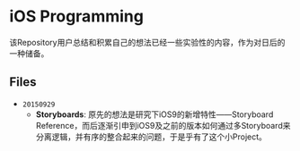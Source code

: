 # iOS Programming
该Repository用户总结和积累自己的想法已经一些实验性的内容，作为对日后的一种储备。

## Files
* `20150929`
    * **Storyboards**: 原先的想法是研究下iOS9的新增特性——Storyboard Reference，而后逐渐引申到iOS9及之前的版本如何通过多Storyboard来分离逻辑，并有序的整合起来的问题，于是乎有了这个小Project。